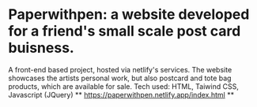 # Paperwithpen: a website developed for a friend's small scale post card buisness.
A front-end based project, hosted via netlify's services. The website showcases the artists personal work, but also postcard and tote bag products, which are available for sale. Tech used: HTML, Taiwind CSS, Javascript (JQuery)
** https://paperwithpen.netlify.app/index.html **
